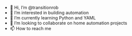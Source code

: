 - 👋 Hi, I’m @transitionrob
- 👀 I’m interested in building automation
- 🌱 I’m currently learning Python and YAML
- 💞️ I’m looking to collaborate on home automation projects 
- 📫 How to reach me 

<!---
transitionrob/transitionrob is a ✨ special ✨ repository because its `README.md` (this file) appears on your GitHub profile.
You can click the Preview link to take a look at your changes.
--->
